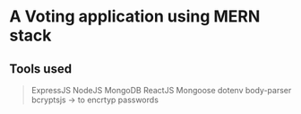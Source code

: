 # A Voting application using MERN stack
 
## Tools used
> ExpressJS
> NodeJS
> MongoDB
> ReactJS
> Mongoose
> dotenv
> body-parser    
> bcryptsjs -> to encrtyp passwords
